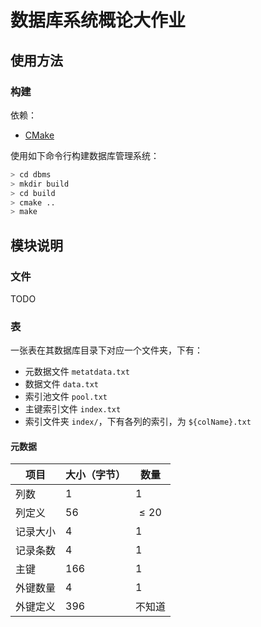# 数据库系统概论大作业

## 使用方法

### 构建

依赖：

- [CMake](https://cmake.org/)

使用如下命令行构建数据库管理系统：

```bash
> cd dbms
> mkdir build
> cd build
> cmake ..
> make
```

## 模块说明

### 文件

TODO

### 表

一张表在其数据库目录下对应一个文件夹，下有：

- 元数据文件 `metatdata.txt`
- 数据文件 `data.txt`
- 索引池文件 `pool.txt`
- 主键索引文件 `index.txt`
- 索引文件夹 `index/`，下有各列的索引，为 `${colName}.txt`

#### 元数据

| 项目     | 大小（字节） | 数量     |
| -------- | ------------ | -------- |
| 列数     | 1            | 1        |
| 列定义   | 56           | $\le 20$ |
| 记录大小 | 4            | 1        |
| 记录条数 | 4            | 1        |
| 主键     | 166          | 1        |
| 外键数量 | 4            | 1        |
| 外键定义 | 396          | 不知道   |


